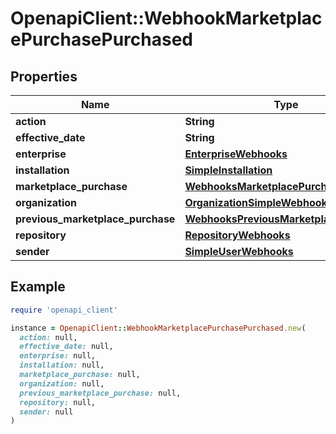 # OpenapiClient::WebhookMarketplacePurchasePurchased

## Properties

| Name | Type | Description | Notes |
| ---- | ---- | ----------- | ----- |
| **action** | **String** |  |  |
| **effective_date** | **String** |  |  |
| **enterprise** | [**EnterpriseWebhooks**](EnterpriseWebhooks.md) |  | [optional] |
| **installation** | [**SimpleInstallation**](SimpleInstallation.md) |  | [optional] |
| **marketplace_purchase** | [**WebhooksMarketplacePurchase**](WebhooksMarketplacePurchase.md) |  |  |
| **organization** | [**OrganizationSimpleWebhooks**](OrganizationSimpleWebhooks.md) |  | [optional] |
| **previous_marketplace_purchase** | [**WebhooksPreviousMarketplacePurchase**](WebhooksPreviousMarketplacePurchase.md) |  | [optional] |
| **repository** | [**RepositoryWebhooks**](RepositoryWebhooks.md) |  | [optional] |
| **sender** | [**SimpleUserWebhooks**](SimpleUserWebhooks.md) |  |  |

## Example

```ruby
require 'openapi_client'

instance = OpenapiClient::WebhookMarketplacePurchasePurchased.new(
  action: null,
  effective_date: null,
  enterprise: null,
  installation: null,
  marketplace_purchase: null,
  organization: null,
  previous_marketplace_purchase: null,
  repository: null,
  sender: null
)
```

